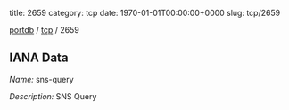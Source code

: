 title: 2659
category: tcp
date: 1970-01-01T00:00:00+0000
slug: tcp/2659

[portdb](/) / [tcp](/category/tcp.html) / 2659


## IANA Data

_Name:_ sns-query

_Description:_ SNS Query

